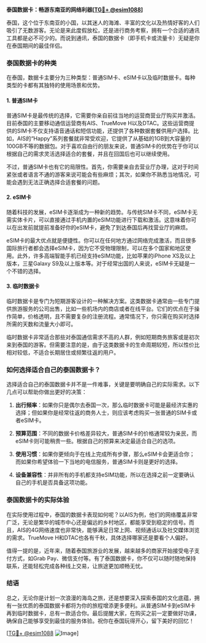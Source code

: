 **泰国数据卡：畅游东南亚的网络利器[[TG💪+ @esim1088](https://t.me/s/esim1088)]**

泰国，这个位于东南亚的小国，以其迷人的海滩、丰富的文化以及热情好客的人们吸引了无数游客。无论是来此度假放松，还是进行商务考察，拥有一个合适的通讯工具都是必不可少的。而说到通讯，泰国的数据卡（即手机卡或流量卡）无疑是你在泰国期间的最佳伴侣。

### 泰国数据卡的种类

在泰国，数据卡主要分为三种类型：普通SIM卡、eSIM卡以及临时数据卡。每种类型的卡都有其独特的使用场景和优势。

#### 1. 普通SIM卡

普通SIM卡是最传统的选择，它需要你亲自前往当地的运营商营业厅购买并激活。目前泰国的主要移动通信运营商有AIS、TrueMove H以及DTAC。这些运营商提供的SIM卡不仅支持语音通话和短信功能，还提供了各种数据套餐供用户选择。比如，AIS的“Happy”系列套餐就非常受欢迎，它提供了从基础的1GB到大容量的100GB不等的数据包。对于喜欢自由行的朋友来说，普通SIM卡的优势在于你可以根据自己的需求灵活选择适合的套餐，并且在回国后也可以继续使用。

不过，普通SIM卡也有它的局限性。首先，你需要亲自去营业厅办理，这对于时间紧张或者语言不通的游客来说可能会有些麻烦；其次，如果你不熟悉当地情况，可能会遇到无法正确选择合适套餐的问题。

#### 2. eSIM卡

随着科技的发展，eSIM卡逐渐成为一种新的趋势。与传统SIM卡不同，eSIM卡无需实体卡片，可以直接通过手机内置的eSIM功能进行下载和激活。这意味着你可以在出发前就提前准备好你的eSIM卡，避免了到达泰国后再找营业厅的麻烦。

eSIM卡的最大优点就是便捷性。你可以在任何地方通过网络完成激活，而且很多国际旅行者都会选择eSIM卡，因为它不受物理限制，可以在多个国家和地区使用。此外，许多高端智能手机已经支持eSIM功能，比如苹果的iPhone XS及以上版本，三星Galaxy S9及以上版本等。对于经常出国的人来说，eSIM卡无疑是一个不错的选择。

#### 3. 临时数据卡

临时数据卡是专门为短期游客设计的一种解决方案。这类数据卡通常由一些专门提供旅游服务的公司出售，比如一些机场内的商店或者在线平台。它们的优点在于操作简单，价格透明，且不需要复杂的注册流程。通常情况下，你只需在购买时选择所需的天数和流量大小即可。

临时数据卡非常适合那些对泰国通信需求不高的人群，例如短期商务旅客或是初次来到泰国的游客。但需要注意的是，由于这类数据卡的生命周期较短，所以性价比相对较低，不适合长期居住或频繁往返的用户。

### 如何选择适合自己的泰国数据卡？

选择适合自己的泰国数据卡并不是一件难事，关键是要明确自己的实际需求。以下几点可以帮助你做出更好的决策：

1. **出行频率**：如果你只是偶尔去泰国一次，那么临时数据卡可能是最经济实惠的选择；但如果你是经常往返的商务人士，则应该考虑购买一张普通的SIM卡或者eSIM卡。
   
2. **预算范围**：不同的数据卡价格差异较大，普通SIM卡的价格通常较为亲民，而eSIM卡则可能稍贵一些。根据自己的预算来决定最适合自己的选项。

3. **使用习惯**：如果你更倾向于在线上完成所有步骤，那么eSIM卡会更适合你；而如果你希望体验一下当地的电信服务，普通SIM卡则是更好的选择。

4. **设备兼容性**：并非所有的手机都支持eSIM功能，所以在选择之前一定要确认自己的手机是否具备这项功能。

### 泰国数据卡的实际体验

在实际使用过程中，泰国的数据卡表现如何呢？以AIS为例，他们的网络覆盖非常广泛，无论是繁华的城市中心还是偏远的乡村地区，都能享受到稳定的信号。而且，AIS的4G网络速度也非常快，能够满足日常上网、视频通话以及社交媒体浏览的需求。TrueMove H和DTAC也各有千秋，具体选择哪家还是要看个人偏好。

值得一提的是，近年来，随着泰国旅游业的发展，越来越多的商家开始接受电子支付方式，如Grab Pay、微信支付等。有了泰国数据卡，你不仅可以随时随地保持联系，还能轻松完成各种线上交易，让旅途更加顺畅无忧。

### 结语

总之，无论你是计划一次浪漫的海岛之旅，还是想要深入探索泰国的文化底蕴，拥有一张优质的泰国数据卡都将为你的旅程增添更多便利。从普通SIM卡到eSIM卡再到临时数据卡，总有一款适合你。最后提醒大家，在购买之前一定要做好功课，确保自己能够享受到最佳的服务体验。祝你在泰国玩得开心，留下美好的回忆！

[[TG💪+ @esim1088](https://t.me/s/esim1088) ![Image](https://i.postimg.cc/4NQfJmqS/Snipaste-2025-05-13-00-14-12.png)]